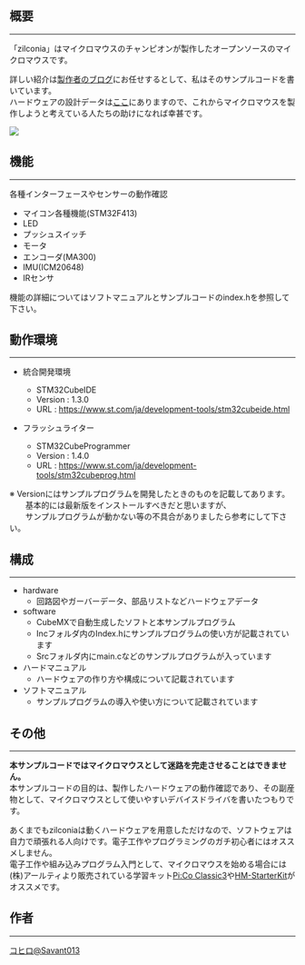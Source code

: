 
## 概要
___

「zilconia」はマイクロマウスのチャンピオンが製作したオープンソースのマイクロマウスです。 
   
詳しい紹介は[製作者のブログ](http://matsui-mouse.blogspot.com/2018/07/zirconia.html)にお任せするとして、私はそのサンプルコードを書いています。  
ハードウェアの設計データは[ここ](http://matsui-mouse.blogspot.com/2019/04/zirconia.html)にありますので、これからマイクロマウスを製作しようと考えている人たちの助けになれば幸甚です。  
  
<img src="attach:zilconia.jpg">

## 機能
___

各種インターフェースやセンサーの動作確認
- マイコン各種機能(STM32F413)
- LED
- プッシュスイッチ
- モータ
- エンコーダ(MA300)
- IMU(ICM20648)
- IRセンサ
  
機能の詳細についてはソフトマニュアルとサンプルコードのindex.hを参照して下さい。
 
## 動作環境
___
 
- 統合開発環境
    - STM32CubeIDE
    - Version :  1.3.0
    - URL : https://www.st.com/ja/development-tools/stm32cubeide.html

- フラッシュライター
	- STM32CubeProgrammer
	- Version : 1.4.0
 	- URL : https://www.st.com/ja/development-tools/stm32cubeprog.html

※ Versionにはサンプルプログラムを開発したときのものを記載してあります。  
　　基本的には最新版をインストールすべきだと思いますが、  
　　サンプルプログラムが動かない等の不具合がありましたら参考にして下さい。

## 構成
___
 
- hardware
    - 回路図やガーバーデータ、部品リストなどハードウェアデータ
- software
    - CubeMXで自動生成したソフトと本サンプルプログラム
    - Incフォルダ内のIndex.hにサンプルプログラムの使い方が記載されています
    - Srcフォルダ内にmain.cなどのサンプルプログラムが入っています
- ハードマニュアル
    - ハードウェアの作り方や構成について記載されています
- ソフトマニュアル
    - サンプルプログラムの導入や使い方について記載されています
 
## その他
 ___

__本サンプルコードではマイクロマウスとして迷路を完走させることはできません。__  
本サンプルコードの目的は、製作したハードウェアの動作確認であり、その副産物として、マイクロマウスとして使いやすいデバイスドライバを書いたつもりです。  
  
あくまでもzilconiaは動くハードウェアを用意しただけなので、ソフトウェアは自力で頑張れる人向けです。電子工作やプログラミングのガチ初心者にはオススメしません。  
電子工作や組み込みプログラム入門として、マイクロマウスを始める場合には(株)アールティより販売されている学習キット[Pi:Co Classic3](https://www.rt-net.jp/products/pico3)や[HM-StarterKit](https://www.rt-net.jp/products/hm-star-k)がオススメです。
 
## 作者
___
 
[コヒロ@Savant013](https://twitter.com/Savant013)
 